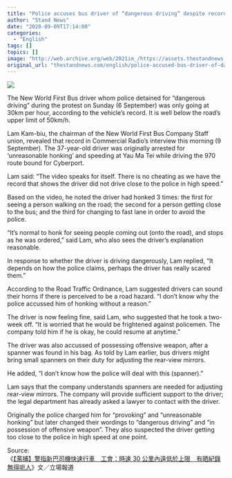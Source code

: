 ```yaml
---
title: "Police accuses bus driver of “dangerous driving” despite record showing only at 30km/h"
author: "Stand News"
date: "2020-09-09T17:14:00"
categories:
  - "English"
tags: []
topics: []
image: "http://web.archive.org/web/2021im_/https://assets.thestandnews.com/media/photos/template-16_Qx7Cs_GzxYT_oF0rcE3.png"
original_url: "thestandnews.com/english/police-accused-bus-driver-of-dangerous-driving-despite-record-showing-only-at-30km-h"
---
```

![](http://web.archive.org/web/2021im_/https://assets.thestandnews.com/media/photos/template-16_Qx7Cs_GzxYT_oF0rcE3.png)

The New World First Bus driver whom police detained for “dangerous driving” during the protest on Sunday (6 September) was only going at 30km per hour, according to the vehicle’s record. It is well below the road’s upper limit of 50km/h.

Lam Kam-biu, the chairman of the New World First Bus Company Staff union, revealed that record in Commercial Radio’s interview this morning (9 September). The 37-year-old driver was originally arrested for ‘unreasonable honking’ and speeding at Yau Ma Tei while driving the 970 route bound for Cyberport.

Lam said: “The video speaks for itself. There is no cheating as we have the record that shows the driver did not drive close to the police in high speed.”

Based on the video, he noted the driver had honked 3 times: the first for seeing a person walking on the road; the second for a person getting close to the bus; and the third for changing to fast lane in order to avoid the police.

“It’s normal to honk for seeing people coming out (onto the road), and stops as he was ordered,” said Lam, who also sees the driver’s explanation reasonable.

In response to whether the driver is driving dangerously, Lam replied, “It depends on how the police claims, perhaps the driver has really scared them.”

According to the Road Traffic Ordinance, Lam suggested drivers can sound their horns if there is perceived to be a road hazard. “I don’t know why the police accussed him of honking without a reason.” 

The driver is now feeling fine, said Lam, who suggested that he took a two-week off. “It is worried that he would be frightened against policemen. The company told him if he is okay, he could resume at anytime.”

The driver was also accussed of possessing offensive weapon, after a spanner was found in his bag. As told by Lam earlier, bus drivers might bring small spanners on their duty for adjusting the rear-view mirrors.

He added, “I don’t know how the police will deal with this (spanner).”

Lam says that the company understands spanners are needed for adjusting rear-view mirrors. The company will provide sufficient support to the driver; the legal department has already asked a lawyer to contact with the driver.

Originally the police charged him for “provoking” and “unreasonable honking” but later changed their wordings to “dangerous driving” and “in possession of offensive weapon”. They also suspected the driver getting too close to the police in high speed at one point.

Source:  
《[【濫捕】警指新巴司機快速行車　工會：時速 30 公里內遠低於上限　有晒紀錄無得呃人](../../politics/%E6%BF%AB%E6%8D%95-%E8%AD%A6%E6%8C%87%E6%96%B0%E5%B7%B4%E5%8F%B8%E6%A9%9F%E5%BF%AB%E9%80%9F%E8%A1%8C%E8%BB%8A-%E5%B7%A5%E6%9C%83-%E6%99%82%E9%80%9F-30-%E5%85%AC%E9%87%8C%E5%85%A7%E9%81%A0%E4%BD%8E%E6%96%BC%E4%B8%8A%E9%99%90-%E6%9C%89%E6%99%92%E7%B4%80%E9%8C%84%E7%84%A1%E5%BE%97%E5%91%83%E4%BA%BA/)》文／立場報道